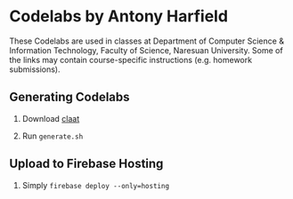 # Codelabs by Antony Harfield

These Codelabs are used in classes at Department of Computer Science & Information Technology, Faculty of Science, Naresuan University. Some of the links may contain course-specific instructions (e.g. homework submissions).

## Generating Codelabs

1. Download [claat](https://github.com/googlecodelabs/tools/releases/tag/v2.2.0)

2. Run `generate.sh`

## Upload to Firebase Hosting

1. Simply `firebase deploy --only=hosting`
